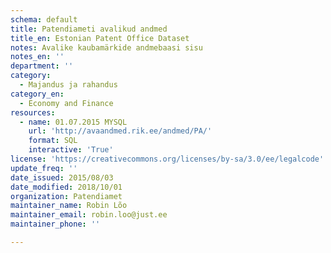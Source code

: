 ```yaml
---
schema: default
title: Patendiameti avalikud andmed
title_en: Estonian Patent Office Dataset
notes: Avalike kaubamärkide andmebaasi sisu
notes_en: ''
department: ''
category:
  - Majandus ja rahandus
category_en:
  - Economy and Finance 
resources:
  - name: 01.07.2015 MYSQL
    url: 'http://avaandmed.rik.ee/andmed/PA/'
    format: SQL
    interactive: 'True'
license: 'https://creativecommons.org/licenses/by-sa/3.0/ee/legalcode'
update_freq: ''
date_issued: 2015/08/03
date_modified: 2018/10/01
organization: Patendiamet
maintainer_name: Robin Lõo
maintainer_email: robin.loo@just.ee
maintainer_phone: ''

---
```

